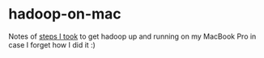 # hadoop-on-mac

Notes of [steps I took](https://gugary.github.io/hadoop-on-mac/) to get hadoop up and running on my MacBook Pro in case I forget how I did it :)
